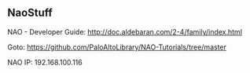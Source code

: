 ## NaoStuff

NAO - Developer Guide:
http://doc.aldebaran.com/2-4/family/index.html

Goto:
https://github.com/PaloAltoLibrary/NAO-Tutorials/tree/master

NAO IP: 192.168.100.116
